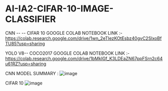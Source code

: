 # AI-IA2-CIFAR-10-IMAGE-CLASSIFIER

CNN -- -- CIFAR 10 GOOGLE COLAB NOTEBOOK LINK :- https://colab.research.google.com/drive/1wn_2eTIezKOtEsbz40gvC2SlxoBfTU85?usp=sharing


YOLO V8-- COCO2017 GOOGLE COLAB NOTEBOOK LINK :- https://colab.research.google.com/drive/1bMkIGf_K3LDEaZN67ppFSrn2c64u61RZ?usp=sharing

CNN MODEL SUMMARY : ![image](https://github.com/user-attachments/assets/7f91c1bb-966a-4421-aa7f-92d8fc2528b7)


CIFAR 10
![image](https://github.com/user-attachments/assets/3a8e0d67-da0a-479f-98c3-3c738584299f)

